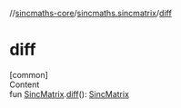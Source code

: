 //[sincmaths-core](../../index.md)/[sincmaths.sincmatrix](index.md)/[diff](diff.md)



# diff  
[common]  
Content  
fun [SincMatrix](../sincmaths/-sinc-matrix/index.md).[diff](diff.md)(): [SincMatrix](../sincmaths/-sinc-matrix/index.md)  



